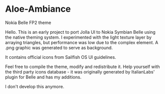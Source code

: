 # Aloe-Ambiance
Nokia Belle FP2 theme

Hello. This is an early project to port Jolla UI to Nokia Symbian Belle using the native theming system. I experimented with the light texture layer by arraying triangles, but performance was low due to the complex element. A .png graphic was generated to serve as background.

It contains official icons from Sailfish OS UI guidelines.

Feel free to compile the theme, modify and redistribute it. Help yourself with the third party icons database - it was originally generated by ItalianLabs' plugin for Belle and has my additions.

I don't develop this anymore.
